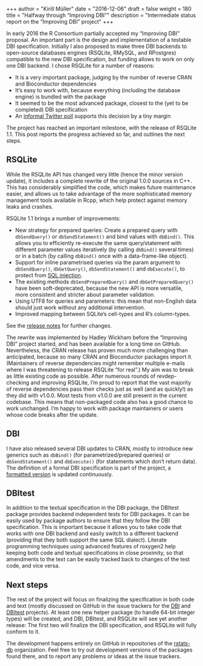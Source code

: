+++
author = "Kirill Müller"
date = "2016-12-06"
draft = false
weight = 180
title = "Halfway through “Improving DBI”"
description = "Intermediate status report on the “Improving DBI” project"
+++

In early 2016 the R Consortium partially accepted my “Improving DBI”
proposal. An important part is the design and implementation of a
testable DBI specification. Initially I also proposed to make three DBI
backends to open-source databases engines (RSQLite, RMySQL, and
RPostgres) compatible to the new DBI specification, but funding allows
to work on only one DBI backend. I chose RSQLite for a number of
reasons:

-   It is a very important package, judging by the number of reverse
    CRAN and Bioconductor dependencies
-   It’s easy to work with, because everything (including the database
    engine) is bundled with the package
-   It seemed to be the most advanced package, closest to the (yet to be
    completed) DBI specification
-   An [informal Twitter
    poll](https://twitter.com/krlmlr/status/712950420969283584) supports
    this decision by a tiny margin

The project has reached an important milestone, with the release of
RSQLite 1.1. This post reports the progress achieved so far, and
outlines the next steps.

RSQLite
-------

While the RSQLite API has changed very little (hence the minor version
update), it includes a complete rewrite of the original 1.0.0 sources in
C++. This has considerably simplified the code, which makes future
maintenance easier, and allows us to take advantage of the more
sophisticated memory management tools available in Rcpp, which help
protect against memory leaks and crashes.

RSQLite 1.1 brings a number of improvements:

-   New strategy for prepared queries: Create a prepared query with
    `dbSendQuery()` or `dbSendStatement()` and bind values with `dbBind()`.
    This allows you to efficiently re-execute the same query/statement
    with different parameter values iteratively (by calling `dbBind()`
    several times) or in a batch (by calling `dbBind()` once with a
    data-frame-like object).
-   Support for inline parametrised queries via the param argument to
    `dbSendQuery()`, `dbGetQuery()`, `dbSendStatement()` and `dbExecute()`, to
    protect from [SQL injection](https://xkcd.com/327/).
-   The existing methods `dbSendPreparedQuery()` and `dbGetPreparedQuery()`
    have been soft-deprecated, because the new API is more versatile,
    more consistent and stricter about parameter validation.
-   Using UTF8 for queries and parameters: this mean that non-English
    data should just work without any additional intervention.
-   Improved mapping between SQLite’s cell-types and R’s column-types.

See the [release
notes](https://github.com/rstats-db/RSQLite/releases/tag/v1.1) for
further changes.

The rewrite was implemented by Hadley Wickham before the “Improving DBI”
project started, and has been available for a long time on GitHub.
Nevertheless, the CRAN release has proven much more challenging than
anticipated, because so many CRAN and Bioconductor packages import it.
(Maintainers of reverse dependencies might remember multiple e-mails
where I was threatening to release RSQLite “for real”.) My aim was to
break as little existing code as possible. After numerous rounds of
revdep-checking and improving RSQLite, I’m proud to report that the vast
majority of reverse dependencies pass their checks just as well (and as
quickly!) as they did with v1.0.0. Most tests from v1.0.0 are still
present in the current codebase. This means that non-packaged code also
has a good chance to work unchanged. I’m happy to work with package
maintainers or users whose code breaks after the update.

DBI
---

I have also released several DBI updates to CRAN, mostly to introduce
new generics such as `dbBind()` (for parametrized/prepared queries) or
`dbSendStatement()` and `dbExecute()` (for statements which don’t return
data). The definition of a formal DBI specification is part of the
project, a [formatted
version](http://rstats-db.github.io/DBI/DBIspec.html) is updated
continuously.

DBItest
-------

In addition to the textual specification in the DBI package, the DBItest
package provides backend independent tests for DBI packages. It can be
easily used by package authors to ensure that they follow the DBI
specification. This is important because it allows you to take code that
works with one DBI backend and easily switch to a different backend
(providing that they both support the same SQL dialect). Literate
programming techniques using advanced features of roxygen2 help keeping
both code and textual specifications in close proximity, so that
amendments to the text can be easily tracked back to changes of the test
code, and vice versa.

Next steps
----------

The rest of the project will focus on finalizing the specification in
both code and text (mostly discussed on GitHub in the issue trackers for
the [DBI](https://github.com/rstats-db/DBI/issues) and
[DBItest](https://github.com/rstats-db/DBItest/issues) projects). At
least one new helper package (to handle 64-bit integer types) will be
created, and DBI, DBItest, and RSQLite will see yet another release: The
first two will finalize the DBI specification, and RSQLite will fully
conform to it.

The development happens entirely on GitHub in repositories of the
[rstats-db](https://github.com/rstats-db) organization. Feel free to try
out development versions of the packages found there, and to report any
problems or ideas at the issue trackers.
